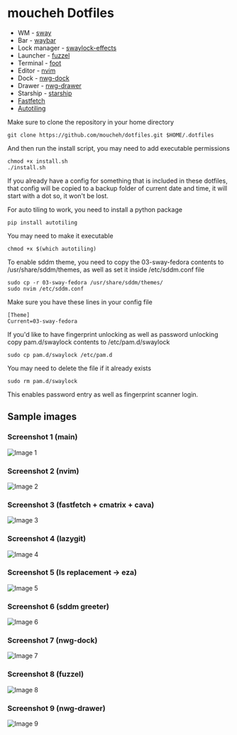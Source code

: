 # moucheh Dotfiles

- WM - [sway](https://github.com/moucheh/dotfiles/blob/master/sway/config)
- Bar - [waybar](https://github.com/moucheh/dotfiles/tree/master/waybar)
- Lock manager - [swaylock-effects](https://github.com/jirutka/swaylock-effects)
- Launcher - [fuzzel](https://github.com/moucheh/dotfiles/blob/master/fuzzel/fuzzel.ini)
- Terminal - [foot](https://github.com/moucheh/dotfiles/blob/master/foot/foot.ini)
- Editor - [nvim](https://github.com/moucheh/dotfiles/tree/master/nvim)
- Dock - [nwg-dock](https://github.com/moucheh/dotfiles/blob/master/nwg-dock/style.css)
- Drawer - [nwg-drawer](https://github.com/moucheh/dotfiles/blob/master/nwg-drawer/drawer.css)
- Starship - [starship](https://github.com/moucheh/dotfiles/blob/master/starship.toml)
- [Fastfetch](https://github.com/moucheh/dotfiles/blob/master/fastfetch/config.jsonc)
- [Autotiling](https://pypi.org/project/autotiling/)

Make sure to clone the repository in your home directory
    
    git clone https://github.com/moucheh/dotfiles.git $HOME/.dotfiles
    
And then run the install script, you may need to add executable permissions

    chmod +x install.sh
    ./install.sh

If you already have a config for something that is included in these dotfiles, that config will be copied to a backup folder of current date and time, it will start with a dot so, it won't be lost.

For auto tiling to work, you need to install a python package

    pip install autotiling

You may need to make it executable

    chmod +x $(which autotiling)

To enable sddm theme, you need to copy the 03-sway-fedora contents to /usr/share/sddm/themes,
as well as set it inside /etc/sddm.conf file

    sudo cp -r 03-sway-fedora /usr/share/sddm/themes/
    sudo nvim /etc/sddm.conf

Make sure you have these lines in your config file

```
[Theme]
Current=03-sway-fedora
```

If you'd like to have fingerprint unlocking as well as password unlocking
copy pam.d/swaylock contents to /etc/pam.d/swaylock

    sudo cp pam.d/swaylock /etc/pam.d

You may need to delete the file if it already exists

    sudo rm pam.d/swaylock

This enables password entry as well as fingerprint scanner login.

## Sample images

### Screenshot 1 (main)
![Image 1](images/pic1.webp)

### Screenshot 2 (nvim)
![Image 2](images/pic2.webp)

### Screenshot 3 (fastfetch + cmatrix + cava)
![Image 3](images/pic3.webp)

### Screenshot 4 (lazygit)
![Image 4](images/pic4.webp)

### Screenshot 5 (ls replacement -> eza)
![Image 5](images/pic5.webp)

### Screenshot 6 (sddm greeter)
![Image 6](images/pic6.webp)

### Screenshot 7 (nwg-dock)
![Image 7](images/pic7.webp)

### Screenshot 8 (fuzzel)
![Image 8](images/pic8.webp)

### Screenshot 9 (nwg-drawer)
![Image 9](images/pic9.webp)
